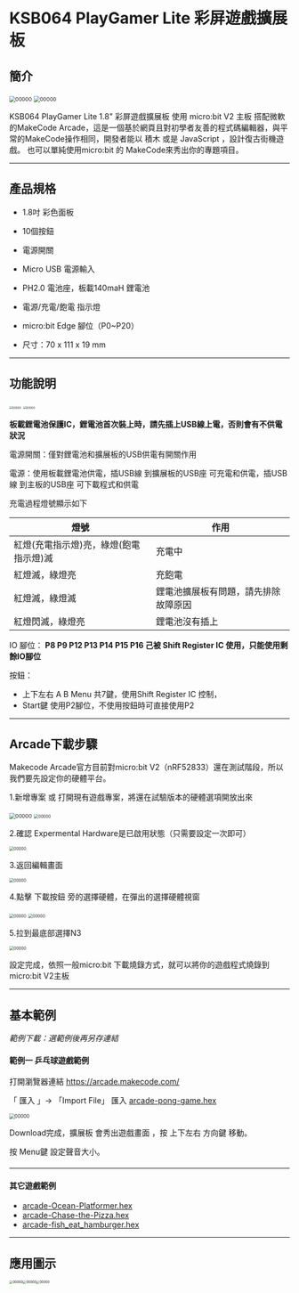 # KSB064 PlayGamer Lite 彩屏遊戲擴展板

## 簡介

<img src="images/KSB064/001.png" alt="00000" style="zoom:67%;" /> <img src="images/KSB064/003.png" alt="00000" style="zoom:67%;" />



KSB064 PlayGamer Lite 1.8" 彩屏遊戲擴展板 使用 micro:bit V2 主板 搭配微軟的MakeCode Arcade，這是一個基於網頁且對初學者友善的程式碼編輯器，與平常的MakeCode操作相同，開發者能以 積木 或是 JavaScript ，設計復古街機遊戲。 也可以單純使用micro:bit 的 MakeCode來秀出你的專題項目。 

------

## 產品規格

- 1.8吋 彩色面板

- 10個按鈕

- 電源開關

- Micro USB 電源輸入

- PH2.0 電池座，板載140maH 鋰電池

- 電源/充電/飽電 指示燈

- micro:bit Edge 腳位（P0~P20）

- 尺寸：70 x 111 x 19 mm

  

------

## 功能說明

<img src="images/KSB064/KSB064_PlayGamer_Lite_T.png" alt="00000" style="zoom:35%;" />

<img src="images/KSB064/KSB064_PlayGamer_Lite_B.png" alt="00000" style="zoom:35%;" />



**板載鋰電池保護IC，鋰電池首次裝上時，請先插上USB線上電，否則會有不供電狀況**

電源開關：僅對鋰電池和擴展板的USB供電有開關作用

電源：使用板載鋰電池供電，插USB線 到擴展板的USB座 可充電和供電，插USB線 到主板的USB座 可下載程式和供電

充電過程燈號顯示如下 

| 燈號                                   | 作用                                 |
| -------------------------------------- | ------------------------------------ |
| 紅燈(充電指示燈)亮，綠燈(飽電指示燈)滅 | 充電中                               |
| 紅燈滅，綠燈亮                         | 充飽電                               |
| 紅燈滅，綠燈滅                         | 鋰電池擴展板有問題，請先排除故障原因 |
| 紅燈閃滅，綠燈亮                       | 鋰電池沒有插上                       |

IO 腳位： **P8 P9 P12 P13 P14 P15 P16 己被 Shift Register IC 使用，只能使用剩餘IO腳位**

按鈕：

- 上下左右 A B Menu 共7鍵，使用Shift Register IC 控制，
- Start鍵 使用P2腳位，不使用按鈕時可直接使用P2



------

## Arcade下載步驟

Makecode Arcade官方目前對micro:bit V2（nRF52833）還在測試階段，所以我們要先設定你的硬體平台。

1.新增專案 或 打開現有遊戲專案，將還在試驗版本的硬體選項開放出來

<img src="images/KSB064/007.png" alt="00000" style="zoom:67%;" />

<img src="images/KSB064/008.png" alt="00000" style="zoom:50%;" />

2.確認 Expermental Hardware是已啟用狀態（只需要設定一次即可）

<img src="images/KSB064/009.png" alt="00000" style="zoom:50%;" />

3.返回編輯畫面

<img src="images/KSB064/010.png" alt="00000" style="zoom:50%;" />

4.點擊 下載按鈕 旁的選擇硬體，在彈出的選擇硬體視窗

<img src="images/KSB064/011.png" alt="00000" style="zoom:50%;" />

<img src="images/KSB064/012.png" alt="00000" style="zoom:50%;" />

5.拉到最底部選擇N3

<img src="images/KSB064/013.png" alt="00000" style="zoom:50%;" />



設定完成，依照一般micro:bit 下載燒錄方式，就可以將你的遊戲程式燒錄到 micro:bit  V2主板





------

## 基本範例

*範例下載：選範例後再另存連結*



#### 範例一  乒乓球遊戲範例

打開瀏覽器連結 https://arcade.makecode.com/

「 匯入 」-> 「Import File」 匯入 [arcade-pong-game.hex](example/KSB06/arcade-pong-game.hex)

<img src="images/KSB064/014.png" alt="00000" style="zoom:60%;" />

Download完成，擴展板 會秀出遊戲畫面 ，按 上下左右 方向鍵 移動。

按 Menu鍵 設定聲音大小。

####  

------

#### 其它遊戲範例

- [arcade-Ocean-Platformer.hex](example/KSB064/arcade-Ocean-Platformer.hex)
- [arcade-Chase-the-Pizza.hex](example/KSB064/arcade-Chase-the-Pizza.hex)
- [arcade-fish_eat_hamburger.hex](example/KSB064/arcade-fish_eat_hamburger.hex)



------

## 應用圖示
<img src="images/KSB064/021.png" alt="00000" style="zoom:40%;" /><img src="images/KSB064/022.png" alt="00000" style="zoom:40%;" /><img src="images/KSB064/023.png" alt="00000" style="zoom:40%;" />

